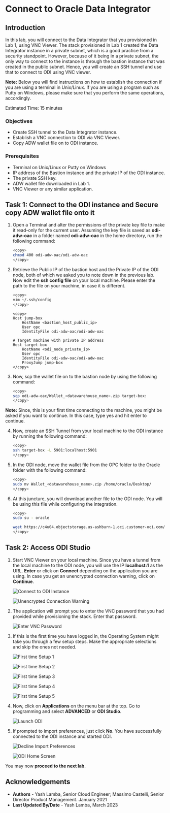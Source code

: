 # Connect to Oracle Data Integrator

## Introduction

In this lab, you will connect to the Data Integrator that you provisioned in Lab 1, using VNC Viewer. The stack provisioned in Lab 1 created the Data Integrator instance in a private subnet, which is a good practice from a security standpoint. However, because of it being in a private subnet, the only way to connect to the instance is through the bastion instance that was created in the public subnet. Hence, you will create an SSH tunnel and use that to connect to ODI using VNC viewer.

**Note:** Below you will find instructions on how to establish the connection if you are using a terminal in Unix/Linux. If you are using a program such as Putty on Windows, please make sure that you perform the same operations, accordingly.

Estimated Time: 15 minutes

### Objectives

- Create SSH tunnel to the Data Integrator instance.
- Establish a VNC connection to ODI via VNC Viewer.
- Copy ADW wallet file on to ODI instance.

### Prerequisites

- Terminal on Unix/Linux or Putty on Windows
- IP address of the Bastion instance and the private IP of the ODI instance.
- The private SSH key.
- ADW wallet file downloaded in Lab 1.
- VNC Viewer or any similar application.

## Task 1: Connect to the ODI instance and Secure copy ADW wallet file onto it

1. Open a Terminal and alter the permissions of the private key file to make it read-only for the current user. Assuming the key file is saved as **odi-adw-oac** in a folder named **odi-adw-oac** in the home directory, run the following command:
    
	```bash
	<copy>
	chmod 400 odi-adw-oac/odi-adw-oac
	</copy>
	```

2. Retrieve the Public IP of the bastion host and the Private IP of the ODI node, both of which we asked you to note down in the previous lab. Now edit the **ssh config file** on your local machine. Please enter the path to the file on your machine, in case it is different. 

	```bash
	<copy>
	vim ~/.ssh/config
	</copy>
	```

	```
	<copy>
	Host jump-box
		HostName <bastion_host_public_ip>
		User opc
		IdentityFile odi-adw-oac/odi-adw-oac

	# Target machine with private IP address
	Host target-box
		HostName <odi_node_private_ip>
		User opc
		IdentityFile odi-adw-oac/odi-adw-oac
		ProxyJump jump-box
	</copy>
	```

3. Now, scp the wallet file on to the bastion node by using the following command:

	```bash
	<copy>
	scp odi-adw-oac/Wallet_<datawarehouse_name>.zip target-box: 
	</copy>
	```

**Note:** Since, this is your first time connecting to the machine, you might be asked if you want to continue. In this case, type yes and hit enter to continue.

4. Now, create an SSH Tunnel from your local machine to the ODI instance by running the following command:

	```bash
	<copy>
	ssh target-box -L 5901:localhost:5901
	</copy>
	```

5. In the ODI node, move the wallet file from the OPC folder to the Oracle folder with the following command:

	```bash
	<copy>
	sudo mv Wallet_<datawarehouse_name>.zip /home/oracle/Desktop/
	</copy>
	```

6. At this juncture, you will download another file to the ODI node. You will be using this file while configuring the integration. 

	```bash
	<copy>
	sudo su - oracle
	
	wget https://c4u04.objectstorage.us-ashburn-1.oci.customer-oci.com/p/EcTjWk2IuZPZeNnD_fYMcgUhdNDIDA6rt9gaFj_WZMiL7VvxPBNMY60837hu5hga/n/c4u04/b/livelabsfiles/o/data-management-library-files/modern-data-warehouse/EBS_ODI_ADW.xml
	</copy>
	```
	
## Task 2: Access ODI Studio

1. Start VNC Viewer on your local machine. Since you have a tunnel from the local machine to the ODI node, you will use the IP **localhost:1** as the URL.  **Enter** or click on **Connect** depending on the application you are using. In case you get an unencrypted connection warning, click on **Continue**.

    ![Connect to ODI Instance](./images/connect-to-odi-instance.png "Connect to ODI Instance")

    ![Unencrypted Connection Warning](./images/unencrypted-connection-warning.png "Unencrypted Connection Warning")

2. The application will prompt you to enter the VNC password that you had provided while provisioning the stack. Enter that password.
    
    ![Enter VNC Password](./images/enter-vnc-password.png "Enter VNC Password")
    
3. If this is the first time you have logged in, the Operating System might take you through a few setup steps. Make the appropriate selections and skip the ones not needed.
    
    ![First time Setup 1](./images/setup1.png "First time Setup 1")
    
    ![First time Setup 2](./images/setup2.png "First time Setup 2")
    
    ![First time Setup 3](./images/setup3.png "First time Setup 3")
    
    ![First time Setup 4](./images/setup4.png "First time Setup 4")
    
    ![First time Setup 5](./images/setup5.png "First time Setup 5")
    
4. Now, click on **Applications** on the menu bar at the top. Go to programming and select **ADVANCED** or **ODI Studio**.
    
    ![Launch ODI](./images/launch-odi.png "Launch ODI")
    
5. If prompted to import preferences, just click **No**. You have successfully connected to the ODI instance and started ODI.

    ![Decline Import Preferences](./images/decline-import-preferences.png "Decline Import Preferences")
    
    ![ODI Home Screen](./images/odi-home-screen.png "ODI Home Screen")

You may now **proceed to the next lab**.

## Acknowledgements
- **Authors** - Yash Lamba, Senior Cloud Engineer; Massimo Castelli, Senior Director Product Management. January 2021
- **Last Updated By/Date** - Yash Lamba, March 2023

